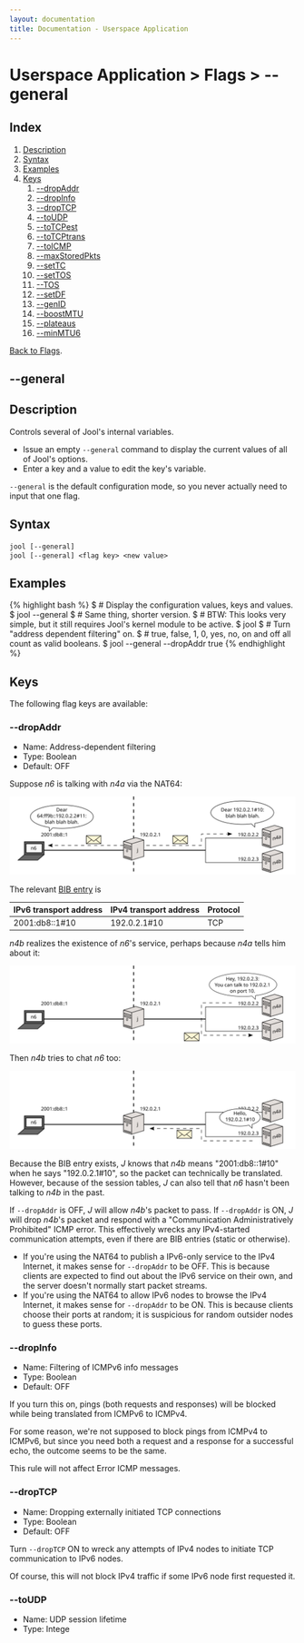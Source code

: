 ```yaml
---
layout: documentation
title: Documentation - Userspace Application
---
```


# Userspace Application > Flags > \--general

## Index

1. [Description](#description)
2. [Syntax](#syntax)
3. [Examples](#examples)
4. [Keys](#keys)
   1. [\--dropAddr](#dropaddr)
   2. [\--dropInfo](#dropinfo)
   3. [\--dropTCP](#droptcp)
   4. [\--toUDP](#toudp)
   5. [\--toTCPest](#totcpest)
   6. [\--toTCPtrans](#totcptrans)
   7. [\--toICMP](#toicmp)
   8. [\--maxStoredPkts](#maxstoredpkts)
   9. [\--setTC](#settc)
   10. [\--setTOS](#settos)
   11. [\--TOS](#tos)
   12. [\--setDF](#setdf)
   13. [\--genID](#genid)
   14. [\--boostMTU](#boostmtu)
   15. [\--plateaus](#plateaus)
   16. [\--minMTU6](#minmtu6)

[Back to Flags](usr-flags.html).

## \--general

## Description

Controls several of Jool's internal variables.

* Issue an empty `--general` command to display the current values of all of Jool's options.
* Enter a key and a value to edit the key's variable.

`--general` is the default configuration mode, so you never actually need to input that one flag.

## Syntax

	jool [--general]
	jool [--general] <flag key> <new value>

## Examples

{% highlight bash %}
$ # Display the configuration values, keys and values.
$ jool --general
$ # Same thing, shorter version.
$ # BTW: This looks very simple, but it still requires Jool's kernel module to be active.
$ jool
$ # Turn "address dependent filtering" on.
$ # true, false, 1, 0, yes, no, on and off all count as valid booleans.
$ jool --general --dropAddr true
{% endhighlight %}

## Keys

The following flag keys are available:

### \--dropAddr

- Name: Address-dependent filtering
- Type: Boolean
- Default: OFF

Suppose _n6_ is talking with _n4a_ via the NAT64:

![Fig.1: Legal chat](images/usr-dropaddr-1.svg)

The relevant [BIB entry](misc-bib.html) is

| IPv6 transport address | IPv4 transport address | Protocol |
|------------------------|------------------------|----------|
| 2001:db8::1#10         | 192.0.2.1#10           | TCP      |

_n4b_ realizes the existence of _n6_'s service, perhaps because _n4a_ tells him about it:

![Fig.2: n4b finds about n6](images/usr-dropaddr-2.svg)

Then _n4b_ tries to chat _n6_ too:

![Fig.3: suspicious query](images/usr-dropaddr-3.svg)

Because the BIB entry exists, _J_ knows that _n4b_ means "2001:db8::1#10" when he says "192.0.2.1#10", so the packet can technically be translated. However, because of the session tables, _J_ can also tell that _n6_ hasn't been talking to _n4b_ in the past.

If `--dropAddr` is OFF, _J_ will allow _n4b_'s packet to pass. If `--dropAddr` is ON, _J_ will drop _n4b_'s packet and respond with a "Communication Administratively Prohibited" ICMP error. This effectively wrecks any IPv4-started communication attempts, even if there are BIB entries (static or otherwise).

* If you're using the NAT64 to publish a IPv6-only service to the IPv4 Internet, it makes sense for `--dropAddr` to be OFF. This is because clients are expected to find out about the IPv6 service on their own, and the server doesn't normally start packet streams.
* If you're using the NAT64 to allow IPv6 nodes to browse the IPv4 Internet, it makes sense for `--dropAddr` to be ON. This is because clients choose their ports at random; it is suspicious for random outsider nodes to guess these ports.

### \--dropInfo

- Name: Filtering of ICMPv6 info messages
- Type: Boolean
- Default: OFF

If you turn this on, pings (both requests and responses) will be blocked while being translated from ICMPv6 to ICMPv4.

For some reason, we're not supposed to block pings from ICMPv4 to ICMPv6, but since you need both a request and a response for a successful echo, the outcome seems to be the same.

This rule will not affect Error ICMP messages.

### \--dropTCP

- Name: Dropping externally initiated TCP connections
- Type: Boolean
- Default: OFF

Turn `--dropTCP` ON to wreck any attempts of IPv4 nodes to initiate TCP communication to IPv6 nodes.

Of course, this will not block IPv4 traffic if some IPv6 node first requested it.

### \--toUDP

- Name: UDP session lifetime
- Type: Intege
